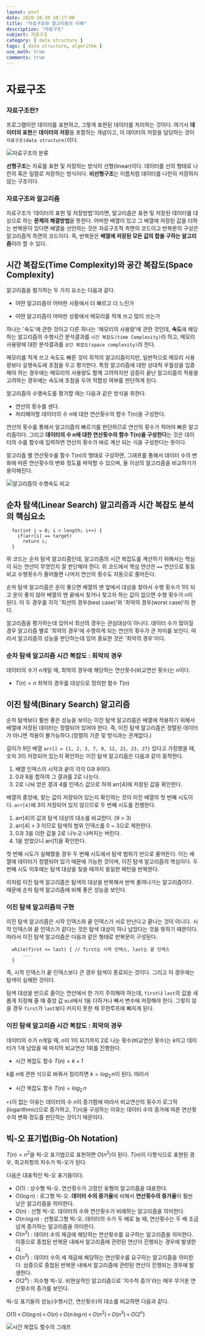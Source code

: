 ```yaml
---
layout: post
date: 2020-10-30 10:17:00
title: "자료구조와 알고리즘의 이해"
description: "자료구조"
subject: 자료구조
category: [ data structure ]
tags: [ data structure, algorithm ]
use_math: true
comments: true
---
```


# 자료구조

### 자료구조란?

프로그램이란 데이터를 표현하고, 그렇게 표현된 데이터를 처리하는 것이다. 여기서 <b>데이터의 표현</b>은 <b>데이터의 저장</b>을 포함하는 개념이고, 이 데이터의 저장을 담당하는 것이 `자료구조(data structure)`이다.

![자료구조의 분류](/assets/img/ds/categorization.png)

<b>선형구조</b>는 자료를 표현 및 저장하는 방식이 선형(linear)이다. 데이터를 선의 형태로 나란히 혹은 일렬로 저장하는 방식이다. <b>비선형구조</b>는 이름처럼 데이터를 나란히 저장하지 않는 구조이다.

### 자료구조와 알고리즘

자료구조가 '데이터의 표현 및 저장방법'이라면, 알고리즘은 표현 및 저장된 데이터를 대상으로 하는 <b>문제의 해결방법</b>을 뜻한다. 어떠한 배열이 있고 그 배열에 저장된 값을 더하는 반복문이 있다면 배열을 선언하는 것은 자료구조적 측면의 코드이고 반복문의 구성은 알고리즘적 측면의 코드이다. 즉, 반복문은 <b>배열에 저장된 모든 값의 합을 구하는 알고리즘</b>이라 할 수 있다.

## 시간 복잡도(Time Complexity)와 공간 복잡도(Space Complexity)

알고리즘을 평가하는 두 가지 요소는 다음과 같다.

+ 어떤 알고리즘이 어떠한 사황에서 더 빠르고 더 느린가

+ 어떤 알고리즘이 어떠한 상황에서 메모리를 적게 쓰고 많이 쓰는가

하나는 '속도'에 관한 것이고 다른 하나는 '메모리의 사용량'에 관한 것인데, <b>속도</b>에 해당하는 알고리즘의 수행시간 분석결과를 `시간 복잡도(time Complexity)`라 하고, 메모리 사용량에 대한 분석결과를 `공간 복잡도(space complexity)`라 한다.

메모리를 적게 쓰고 속도도 빠른 것이 최적의 알고리즘이지만, 일반적으로 메모리 사용량보다 실행속도에 초점을 두고 평가한다. 특정 알고리즘에 대한 상대적 우월성을 입증해야 하는 경우에는 메모리의 사용량도 함께 고려하지만 검증이 끝난 알고리즘의 적용을 고려하는 경우에는 속도에 초점을 두어 적합성 여부를 판단하게 된다.

알고리즘의 수행속도를 평가할 때는 다음과 같은 방식을 취한다.

+ 연산의 횟수를 센다.
+ 처리해야할 데이터의 수 n에 대한 연산횟수의 함수 T(n)을 구성한다.

연산의 횟수를 통해서 알고리즘의 빠르기를 판단하므로 연산의 횟수가 적어야 빠른 알고리즘이다. 그리고 <b>데이터의 수 n에 대한 연산횟수의 함수 T(n)을 구성한다</b>는 것은 데이터의 수를 함수에 입력하면 연산의 횟수가 바로 계산 되는 식을 구성한다는 뜻이다.

알고리즘 별 연산횟수를 함수 T(n)의 형태로 구성하면, 그래프를 통해서 데이터 수의 변화에 따른 연산횟수의 변화 정도를 파악할 수 있으며, 둘 이상의 알고리즘을 비교하기가 용이해진다.

![알고리즘의 수행속도 비교](/assets/img/ds/process-speed.png)

## 순차 탐색(Linear Search) 알고리즘과 시간 복잡도 분석의 핵심요소

```
  for(int i = 0; i < length; i++) {
    if(arr[i] == target)
      return i;
  }
```

위 코드는 순차 탐색 알고리즘인데, 알고리즘의 시간 복잡도를 계산하기 위해서는 핵심이 되는 연산이 무엇인지 잘 판단해야 한다. 위 코드에서 핵심 연산은 `==` 연산으로 동등비교 수행횟수가 줄어들면 나머지 연산의 횟수도 자동으로 줄어든다.

순차 탐색 알고리즘은 운이 좋으면 배열의 맨 앞에서 대상을 찾아서 수행 횟수가 1이 되고 운이 좋지 않아 배열의 맨 끝에서 찾거나 찾고자 하는 값이 없으면 수행 횟수가 n이 된다. 이 두 경우를 각각 '최선의 경우(best case)'와 '최악의 경우(worst case)'라 한다.

알고리즘을 평가하는데 있어서 최선의 경우는 관심대상이 아니다. 데이터 수가 많아질 경우 알고리즘 별로 '최악의 경우'에 수행하게 되는 연산의 횟수가 큰 차이를 보인다. 따라서 알고리즘의 성능을 판단하는데 있어 중요한 것은 '최악의 경우'이다.

### 순차 탐색 알고리즘 시간 복잡도 : 최악의 경우

데이터의 수가 $n$개일 때, 최악의 경우에 해당하는 연산횟수(비교연산 횟수)는 $n$이다.

+ $T(n) = n$    최악의 경우를 대상으로 정의한 함수 $T(n)$

## 이진 탐색(Binary Search) 알고리즘

순차 탐색보다 훨씬 좋은 성능을 보이는 이진 탐색 알고리즘은 배열에 적용하기 위해서 배열에 저장된 데이터는 정렬되어 있어야 한다. 즉, 이진 탐색 알고리즘은 정렬된 데이터가 아니면 적용이 불가능하다.(정렬의 기준 및 방식과는 관계없다.)

길이가 9인 배열 `arr[] = {1, 2, 3, 7, 9, 12, 21, 23, 27}` 있다고 가정했을 때, 숫자 3이 저장되어 있는지 확인하는 이진 탐색 알고리즘은 다음과 같이 동작한다.

1. 배열 인덱스의 시작과 끝이 각각 0과 8이다.
2. 0과 8을 합하여 그 결과를 2로 나눈다.
3. 2로 나눠 얻은 결과 4를 인덱스 값으로 하여 arr[4]에 저장된 값을 확인한다.

배열의 중앙에, 찾는 값이 저장되어 있는지 확인하는 것이 이진 배열의 첫 번째 시도이다. `arr[4]`에 3이 저장되어 있지 않으므로 두 번째 시도를 진행한다.

1. arr[4]의 값과 탐색 대상의 대소를 비교한다. (9 > 3)
2. arr[4] > 3 이므로 탐색의 범위 인덱스를 0 ~ 3으로 제한한다.
3. 0과 3을 더한 값을 2로 나누고 나머지는 버린다.
4. 1을 얻었으니 arr[1]을 확인한다.

첫 번째 시도가 실패했을 경우 두 번째 시도에서 탐색 범위가 반으로 줄어든다. 이는 배열에 데이터가 정렬되어 있기 때문에 가능한 것이며, 이진 탐색 알고리즘의 핵심이다. 두 번째 시도 이후에는 탐색 대상을 찾을 때까지 동일한 패턴을 반복한다.

이처럼 이진 탐색 알고리즘은 탐색의 대상을 반복해서 반씩 줄여나가는 알고리즘이다. 때문에 순차 탐색 알고리즘에 비해 좋은 성능을 보인다.

### 이진 탐색 알고리즘의 구현

이진 탐색 알고리즘은 시작 인덱스와 끝 인덱스가 서로 만난다고 끝나는 것이 아니다. 시작 인덱스와 끝 인덱스가 같다는 것은 탐색 대상이 하나 남았다는 것을 뜻하기 때문이다. 따라서 이진 탐색 알고리즘은 다음과 같은 형태로 반복문이 구성된다.

```
  while(first <= last) { // first는 시작 인덱스, last는 끝 인덱스
      ...
  }
```

즉, 시작 인덱스가 끝 인덱스보다 큰 경우 탐색이 종료되는 것이다. 그리고 이 경우에는 탐색이 실패한 것이다.

탐색 대상을 반으로 줄이는 연산에서 한 가지 주의해야 하는데, `first`나 `last`의 값을 새롭게 지정해 줄 때 중앙 값 `mid`에서 1을 더하거나 빼서 변수에 저장해야 한다. 그렇지 않을 경우 `first`가 `last`보다 커지지 못한 채 무한루프에 빠지게 된다.

### 이진 탐색 알고리즘 시간 복잡도 : 최악의 경우

데이터의 수가 $n$개일 때, $n$이 1이 되기까지 2로 나눈 횟수(비교연산 횟수)는 $k$이고 데이터가 1개 남았을 때 마지막 비교연산 1회를 진행한다.

+ 시간 복잡도 함수 $T(n) = k + 1$

$k$를 $n$에 관한 식으로 바꿔서 정리하면 $k = log_{2}\,n$이 된다. 따라서

+ 시간 복잡도 함수 $T(n) = log_{2}\,n$

`+1`이 없는 이유는 데이터의 수 $n$이 증가함에 따라서 비교연산의 횟수가 로그적(logarithmic)으로 증가하고, $T(n)$을 구성하는 이유는 데이터 수의 증가에 따른 연산횟수의 변화 정도를 판단하는 것이기 때문이다.

## 빅-오 표기법(Big-Oh Notation)

$T(n) = n^2$을 빅-오 표기법으로 표현하면 $O(n^2)$이 된다. $T(n)$이 다항식으로 표현된 경우, 최고차항의 차수가 빅-오가 된다.

다음은 대표적인 빅-오 표기들이다.

+ $O(1)$ : 상수형 빅-오. 연산횟수가 고정인 유형의 알고리즘을 대표한다.
+ $O(log\,n)$ : 로그형 빅-오. <b>데이터 수의 증가율</b>에 비해서 <b>연산횟수의 증가율</b>이 훨씬 낮은 알고리즘을 의미한다.
+ $O(n)$ : 선형 빅-오. 데이터의 수와 연산횟수가 비례하는 알고리즘을 의미한다.
+ $O(n\,log\,n)$ : 선형로그형 빅-오. 데이터의 수가 두 배로 늘 때, 연산횟수는 두 배 조금 넘게 증가하는 알고리즘을 의미한다.
+ $O(n^2)$ : 데이터 수의 제곱에 해당하는 연산횟수를 요구하는 알고리즘을 의미한다. 이중으로 중첩된 반복문 내에서 알고리즘에 관련된 연산이 진행되는 경우에 발생한다.
+ $O(n^3)$ : 데이터 수의 세 제곱에 해당하는 연산횟수를 요구하는 알고리즘을 의미한다. 삼중으로 중첩된 반복문 내에서 알고리즘에 관련된 연산이 진행되는 경우에 발생한다.
+ $O(2^n)$ : 지수형 빅-오. 비현실적인 알고리즘으로 '지수적 증가'라는 매우 무거운 연산횟수의 증가를 보인다.

빅-오 표기들의 성능(수행시간, 연산횟수)의 대소를 비교하면 다음과 같다.

$O(1)\,<\,O(log\,n)\,<\,O(n)\,<\,O(n\,log\,n)\,<\,O(n^2)\,<\,O(n^3)\,<\,O(2^n)$

![시간 복잡도 함수의 그래프](/assets/img/ds/time-complex-graph.png)
